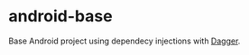 # android-base
Base Android project using dependecy injections with [Dagger](http://square.github.io/dagger/).
